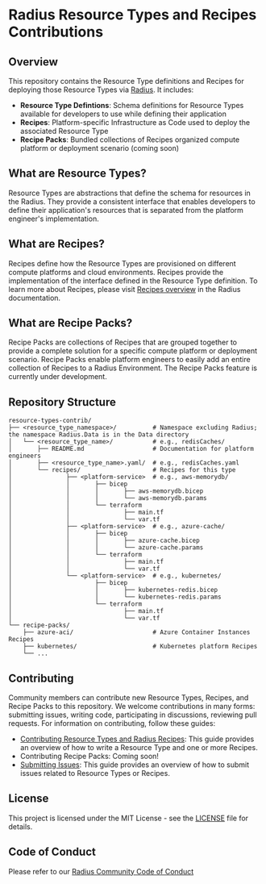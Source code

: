 # Radius Resource Types and Recipes Contributions

## Overview

This repository contains the Resource Type definitions and Recipes for deploying those Resource Types via [Radius](https://radapp.io/). It includes:

- **Resource Type Defintions**: Schema definitions for Resource Types available for developers to use while defining their application
- **Recipes**: Platform-specific Infrastructure as Code used to deploy the associated Resource Type
- **Recipe Packs**: Bundled collections of Recipes organized compute platform or deployment scenario (coming soon)

## What are Resource Types?

Resource Types are abstractions that define the schema for resources in the Radius. They provide a consistent interface that enables developers to define their application's resources that is separated from the platform engineer's implementation.

## What are Recipes?

Recipes define how the Resource Types are provisioned on different compute platforms and cloud environments. Recipes provide the implementation of the interface defined in the Resource Type definition. To learn more about Recipes, please visit [Recipes overview](https://docs.radapp.io/guides/recipes/overview/) in the Radius documentation.

## What are Recipe Packs?

Recipe Packs are collections of Recipes that are grouped together to provide a complete solution for a specific compute platform or deployment scenario. Recipe Packs enable platform engineers to easily add an entire collection of Recipes to a Radius Environment. The Recipe Packs feature is currently under development.

## Repository Structure

```
resource-types-contrib/
├── <resource_type_namespace>/          # Namespace excluding Radius; the namespace Radius.Data is in the Data directory
│   └── <resource_type_name>/           # e.g., redisCaches/
│       ├── README.md                   # Documentation for platform engineers
│       ├── <resource_type_name>.yaml/  # e.g., redisCaches.yaml
│       └── recipes/                    # Recipes for this type
│               ├── <platform-service>  # e.g., aws-memorydb/
│               │       ├── bicep
│               │       │       ├── aws-memorydb.bicep
│               │       │       └── aws-memorydb.params
│               │       └── terraform
│               │               ├── main.tf
│               │               └── var.tf
│               ├── <platform-service>  # e.g., azure-cache/
│               │       ├── bicep
│               │       │       ├── azure-cache.bicep
│               │       │       └── azure-cache.params
│               │       └── terraform
│               │               ├── main.tf
│               │               └── var.tf
│               └── <platform-service>  # e.g., kubernetes/
│                       ├── bicep
│                       │       ├── kubernetes-redis.bicep
│                       │       └── kubernetes-redis.params
│                       └── terraform
│                               ├── main.tf
│                               └── var.tf
└── recipe-packs/
    ├── azure-aci/                      # Azure Container Instances Recipes
    ├── kubernetes/                     # Kubernetes platform Recipes
    └── ...
```


## Contributing

Community members can contribute new Resource Types, Recipes, and Recipe Packs to this repository. We welcome contributions in many forms: submitting issues, writing code, participating in discussions, reviewing pull requests. For information on contributing, follow these guides:

- [Contributing Resource Types and Radius Recipes](https://github.com/radius-project/resource-types-contrib/blob/main/contributing-docs/contributing-resource-types-recipes.md): This guide provides an overview of how to write a Resource Type and one or more Recipes.
- Contributing Recipe Packs: Coming soon!
- [Submitting Issues](https://github.com/radius-project/resource-types-contrib/blob/main/contributing-docs/contributing-issues.md): This guide provides an overview of how to submit issues related to Resource Types or Recipes.


## License

This project is licensed under the MIT License - see the [LICENSE](LICENSE) file for details.

## Code of Conduct

Please refer to our [Radius Community Code of Conduct](https://github.com/radius-project/radius/blob/main/CODE_OF_CONDUCT.md)
